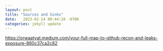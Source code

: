 ```yaml
---
layout: post
title: "Sources and Sinks"
date:   2023-02-24 00:44:28 -0700
categories: jekyll update
---
```

https://orwaatyat.medium.com/your-full-map-to-github-recon-and-leaks-exposure-860c37ca2c82